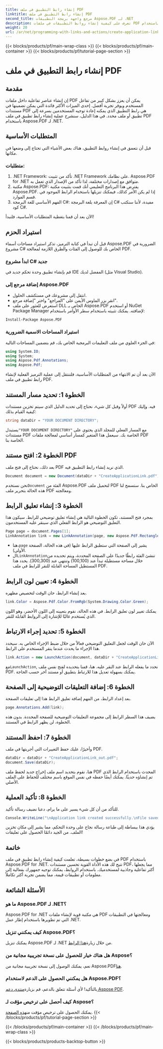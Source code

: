 ```yaml
---
title: إنشاء رابط التطبيق في ملف PDF
linktitle: إنشاء رابط التطبيق في ملف PDF
second_title: مرجع واجهة برمجة التطبيقات Aspose.PDF لـ .NET
description: تعرف على كيفية إنشاء روابط التطبيقات في ملفات PDF باستخدام Aspose.PDF for .NET. دليل خطوة بخطوة لتحسين التفاعل في ملفات PDF الخاصة بك.
weight: 20
url: /ar/net/programming-with-links-and-actions/create-application-link/
---
```


{{< blocks/products/pf/main-wrap-class >}}
{{< blocks/products/pf/main-container >}}
{{< blocks/products/pf/tutorial-page-section >}}

# إنشاء رابط التطبيق في ملف PDF

## مقدمة

إن إنشاء عناصر تفاعلية داخل ملفات PDF يمكن أن يعزز بشكل كبير من تفاعل المستخدم ويوفر تجربة أفضل. إحدى الميزات الأكثر فائدة التي يمكن تضمينها في مستندات PDF هي رابط التطبيق الذي يمكنه إعادة توجيه المستخدمين بسرعة إلى تطبيق أو ملف محدد. في هذا الدليل، سنشرح عملية إنشاء رابط تطبيق في ملف PDF باستخدام Aspose.PDF لـ .NET.

## المتطلبات الأساسية

قبل أن نتعمق في إنشاء روابط التطبيق، هناك بعض الأشياء التي تحتاج إلى وضعها في مكانها. 

### متطلبات:
1. .NET Framework: تأكد من تثبيت .NET Framework على نظامك. Aspose.PDF for .NET متوافق مع إصدارات مختلفة، لذا تأكد من الإصدار الذي تعمل به.
2. مكتبة Aspose.PDF: يفترض هذا البرنامج التعليمي أنك قمت بتثبيت مكتبة Aspose.PDF. إذا لم يكن الأمر كذلك، فيمكنك تنزيلها باستخدام الرابط الموجود في قسم الموارد. 
3. الفهم الأساسي للغة البرمجة C#: إن المعرفة بلغة البرمجة C# مفيدة، لأننا سنكتب كود C#.

الآن بعد أن قمنا بتغطية المتطلبات الأساسية، فلنبدأ!

## استيراد الحزم

قبل أن تبدأ في كتابة الترميز، تذكر استيراد مساحات أسماء Aspose.PDF الضرورية في مشروع C# الخاص بك للوصول إلى الفئات والطرق اللازمة لمعالجة PDF.

### ابدأ مشروع C# جديد
قم بإنشاء تطبيق وحدة تحكم جديد في IDE المفضل لديك (مثل Visual Studio).

### إضافة مرجع إلى Aspose.PDF
- انتقل إلى مشروعك في مستكشف الحلول.
- انقر بزر الماوس الأيمن على "المراجع" واختر "إضافة مرجع".
- استعرض للعثور على ملف DLL الخاص بـ Aspose.PDF أو استخدم NuGet Package Manager لإضافته. يمكنك تثبيته باستخدام سطر الأوامر باستخدام:
```bash
Install-Package Aspose.PDF
```

### استيراد المساحات الاسمية الضرورية
في الجزء العلوي من ملف التعليمات البرمجية الخاص بك، قم بتضمين المساحات التالية:
```csharp
using System.IO;
using System;
using Aspose.Pdf.Annotations;
using Aspose.Pdf;
```

الآن بعد أن تم الانتهاء من المتطلبات الأساسية، فلننتقل إلى عملية الترميز الفعلية لإنشاء رابط تطبيق في ملف PDF.

## الخطوة 1: تحديد مسار المستند

أولاً وقبل كل شيء، نحتاج إلى تحديد الدليل الذي سيتم تخزين مستندات PDF فيه. وإليك كيفية القيام بذلك:

```csharp
string dataDir = "YOUR DOCUMENT DIRECTORY";
```

 يستبدل`"YOUR DOCUMENT DIRECTORY"` مع المسار الفعلي للمجلد الذي يحتوي على مستندات PDF الخاصة بك. سيعمل هذا المتغير كمسار أساسي لمعالجة ملفات PDF الخاصة بنا.

## الخطوة 2: افتح مستند PDF

بعد ذلك، نحتاج إلى فتح ملف PDF الذي نريد إنشاء رابط التطبيق فيه.

```csharp
Document document = new Document(dataDir + "CreateApplicationLink.pdf");
```

 نحن نستخدم`Document` الفئة من Aspose.PDF لتحميل ملف PDF الخاص بنا. ستسمح لنا هذه الحالة بتحرير ملف PDF ومعالجته.

## الخطوة 3: إنشاء تعليق الرابط

بمجرد فتح المستند، تكون الخطوة التالية هي إنشاء تعليق توضيحي للرابط. سيكون هذا التعليق التوضيحي هو الرابط الفعلي الذي سينقر عليه المستخدمون.

```csharp
Page page = document.Pages[1];
LinkAnnotation link = new LinkAnnotation(page, new Aspose.Pdf.Rectangle(100, 100, 300, 300));
```

-  هنا،`page` يشير إلى الصفحة التي ستطبق الرابط عليها (في هذه الحالة، الصفحة الأولى).
-  ال`LinkAnnotation`تنشئ الفئة رابطًا جديدًا على الصفحة المحددة، ويتم تحديده من خلال مساحة مستطيلة تبدأ عند (100,100) وتنتهي عند (300,300). يحدد هذا المستطيل المساحة القابلة للنقر للرابط في ملف PDF.

## الخطوة 4: تعيين لون الرابط

بعد إنشاء الرابط، حان الوقت لتخصيص مظهره.

```csharp
link.Color = Aspose.Pdf.Color.FromRgb(System.Drawing.Color.Green);
```

يمكنك تغيير لون تعليق الرابط. في هذه الحالة، نقوم بتعيينه إلى اللون الأخضر، وهو اللون الذي يُستخدم غالبًا للإشارة إلى الروابط القابلة للنقر.

## الخطوة 5: تحديد إجراء الارتباط

الآن حان الوقت لجعل التعليق التوضيحي فعالاً من خلال ضبط الإجراء الخاص به. سيحدد هذا الإجراء ما يحدث عندما ينقر المستخدم على الرابط.

```csharp
link.Action = new LaunchAction(document, dataDir + "CreateApplicationLink.pdf");
```

 مع`LaunchAction`, نحدد ما يفعله الرابط عند النقر عليه. هنا، قمنا بتحديده لفتح نفس ملف PDF. يمكنك بسهولة تعديل هذا للارتباط بتطبيق أو مستند آخر حسب الحاجة.

## الخطوة 6: إضافة التعليقات التوضيحية إلى الصفحة

بعد إعداد الرابط، من المهم إضافة تعليق الرابط هذا إلى تعليقات الصفحة.

```csharp
page.Annotations.Add(link);
```

يضيف هذا السطر الرابط إلى مجموعة التعليقات التوضيحية للصفحة المحددة. بدون هذه الخطوة، لن يظهر الرابط في المستند.

## الخطوة 7: احفظ المستند

وأخيرًا، عليك حفظ التغييرات التي أجريتها في ملف PDF.

```csharp
dataDir = dataDir + "CreateApplicationLink_out.pdf";
document.Save(dataDir);
```

هنا، نقوم بتحديد اسم ملف إخراج جديد لحفظ ملف PDF المحدث باستخدام الرابط الذي تم إنشاؤه حديثًا. يمكنك أيضًا حفظه في نفس الموقع باسم مختلف للحفاظ على الملف الأصلي.

## الخطوة 8: تأكيد العملية

للتأكد من أن كل شيء يسير على ما يرام، دعنا نضيف رسالة تأكيد.

```csharp
Console.WriteLine("\nApplication link created successfully.\nFile saved at " + dataDir);
```

يؤدي هذا ببساطة إلى طباعة رسالة نجاح على وحدة التحكم، مما يشير إلى مكان تخزين الملف. من الجيد دائمًا الحصول على تعليقات!

## خاتمة

في بضع خطوات بسيطة، تعلمت كيفية إنشاء رابط تطبيق في ملف PDF باستخدام Aspose.PDF for .NET. تتيح لك هذه الأداة القوية تحسين مستندات PDF، مما يجعلها أكثر تفاعلية وجاذبية لمستخدميك. باستخدام الروابط، يمكنك توجيه جمهورك بفعالية إلى معلومات أو تطبيقات قيمة، مما يضمن تجربة أكثر تكاملاً.

## الأسئلة الشائعة

### ما هو Aspose.PDF لـ .NET؟  
Aspose.PDF for .NET هي مكتبة قوية لإنشاء ملفات PDF ومعالجتها في التطبيقات التي تم تطويرها باستخدام إطار عمل .NET.

### كيف يمكنني تنزيل Aspose.PDF؟  
 يمكنك تنزيل Aspose.PDF لـ .NET من خلال زيارة[هذا الرابط](https://releases.aspose.com/pdf/net/).

### هل هناك خيار للحصول على نسخة تجريبية مجانية من Aspose؟  
 نعم، يمكنك الوصول إلى نسخة تجريبية مجانية من Aspose.PDF[هنا](https://releases.aspose.com/).

### هل يمكنني الحصول على الدعم لاستخدام Aspose.PDF؟  
 بالتأكيد! لأي أسئلة تتعلق بالدعم، قم بزيارة[منتدى دعم Aspose PDF](https://forum.aspose.com/c/pdf/10).

### كيف أحصل على ترخيص مؤقت لـ Aspose؟  
 يمكنك الحصول على ترخيص مؤقت من[هذه الصفحة](https://purchase.aspose.com/temporary-license/).
{{< /blocks/products/pf/tutorial-page-section >}}

{{< /blocks/products/pf/main-container >}}
{{< /blocks/products/pf/main-wrap-class >}}

{{< blocks/products/products-backtop-button >}}
